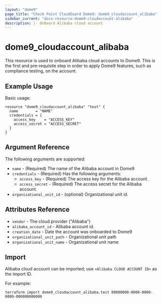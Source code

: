 ```yaml
---
layout: "dome9"
page_title: "Check Point CloudGuard Dome9: dome9_cloudaccount_alibaba"
sidebar_current: "docs-resource-dome9-cloudaccount-alibaba"
description: |- Onboard Alibaba cloud account
---
```


# dome9_cloudaccount_alibaba

This resource is used to onboard Alibaba cloud accounts to Dome9. This is the first and pre-requisite step in order to
apply Dome9 features, such as compliance testing, on the account.

## Example Usage

Basic usage:

```hcl
resource "dome9_cloudaccount_alibaba" "test" {
  name        = "NAME"
  credentials = {
    access_key    = "ACCESS_KEY"
    access_secret = "ACCESS_SECRET"
  }
}
```

## Argument Reference

The following arguments are supported:

* `name` - (Required) The name of the Alibaba account in Dome9
* `credentials` - (Required) Has the following arguments:
    * `access_key` - (Required) The access key for the Alibaba account.
    * `access_secret` - (Required) The access secret for the Alibaba account.
* `organizational_unit_id` - (optional) Organizational unit id.

## Attributes Reference

* `vendor` - The cloud provider ("Alibaba")
* `alibaba_account_id` - Alibaba account id.
* `creation_date` - Date the account was onboarded to Dome9
* `organizational_unit_path` - Organizational unit path
* `organizational_unit_name` - Organizational unit name

## Import

Alibaba cloud account can be imported; use `<Alibaba CLOUD ACCOUNT ID>` as the import ID.

For example:

```shell
terraform import dome9_cloudaccount_alibaba.test 00000000-0000-0000-0000-000000000000
```
